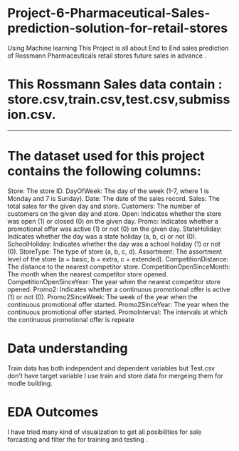 # Project-6-Pharmaceutical-Sales-prediction-solution-for-retail-stores
Using  Machine learning 
This Project is all about End to End sales prediction of Rossmann Pharmaceuticals retail stores future sales in advance .
# This Rossmann Sales data contain : store.csv,train.csv,test.csv,submission.csv.
--------------------------------------------------------------------
# The dataset used for this project contains the following columns:
Store: The store ID.
DayOfWeek: The day of the week (1-7, where 1 is Monday and 7 is Sunday).
Date: The date of the sales record.
Sales: The total sales for the given day and store.
Customers: The number of customers on the given day and store.
Open: Indicates whether the store was open (1) or closed (0) on the given day.
Promo: Indicates whether a promotional offer was active (1) or not (0) on the given day.
StateHoliday: Indicates whether the day was a state holiday (a, b, c) or not (0).
SchoolHoliday: Indicates whether the day was a school holiday (1) or not (0).
StoreType: The type of store (a, b, c, d).
Assortment: The assortment level of the store (a = basic, b = extra, c = extended).
CompetitionDistance: The distance to the nearest competitor store.
CompetitionOpenSinceMonth: The month when the nearest competitor store opened.
CompetitionOpenSinceYear: The year when the nearest competitor store opened.
Promo2: Indicates whether a continuous promotional offer is active (1) or not (0).
Promo2SinceWeek: The week of the year when the continuous promotional offer started.
Promo2SinceYear: The year when the continuous promotional offer started.
PromoInterval: The intervals at which the continuous promotional offer is repeate
# Data understanding
Train data has both independent and dependent variables but Test.csv don't have target variable
I use train and store data for mergeing them for modle building.  
# EDA Outcomes
 I have tried many kind of visualization to get  all posibilities for sale forcasting and filter the for training and testing .
